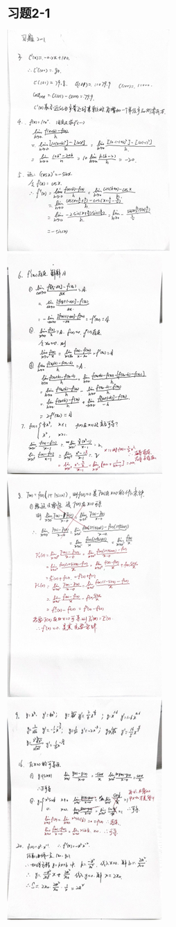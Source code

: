 # 习题2-1

<img src="chap 2 课后练习.assets/6bbe4c38a05fcf7bdef5bd110d8fbdb6.jpg" alt="6bbe4c38a05fcf7bdef5bd110d8fbdb6" style="zoom:50%;" />

<img src="chap 2 课后练习.assets/87a8ec848b2137405700a36f7ce0cc89.jpg" alt="87a8ec848b2137405700a36f7ce0cc89" style="zoom:50%;" />

<img src="chap 2 课后练习.assets/5bbc94c5f45e51b40400df89454e0886.jpg" alt="5bbc94c5f45e51b40400df89454e0886" style="zoom:50%;" />

<img src="chap 2 课后练习.assets/05e43dcfb293f58393624edf00268232.jpg" alt="05e43dcfb293f58393624edf00268232" style="zoom:50%;" />